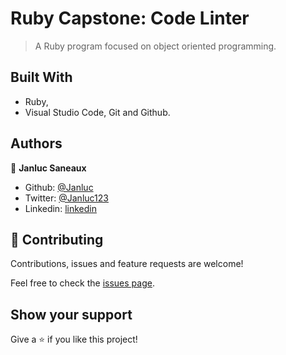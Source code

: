 # Ruby Capstone: Code Linter
> A Ruby program focused on object oriented programming. 


## Built With

- Ruby,
- Visual Studio Code, Git and Github.


## Authors

👤 **Janluc Saneaux**

- Github: [@Janluc](https://github.com/Janluc)   
- Twitter: [@Janluc123](https://twitter.com/Janluc123)
- Linkedin: [linkedin](https://www.linkedin.com/in/janluc-saneaux-91707a1b4/) 


## 🤝 Contributing

Contributions, issues and feature requests are welcome!

Feel free to check the [issues page](issues/).

## Show your support

Give a ⭐️ if you like this project!
